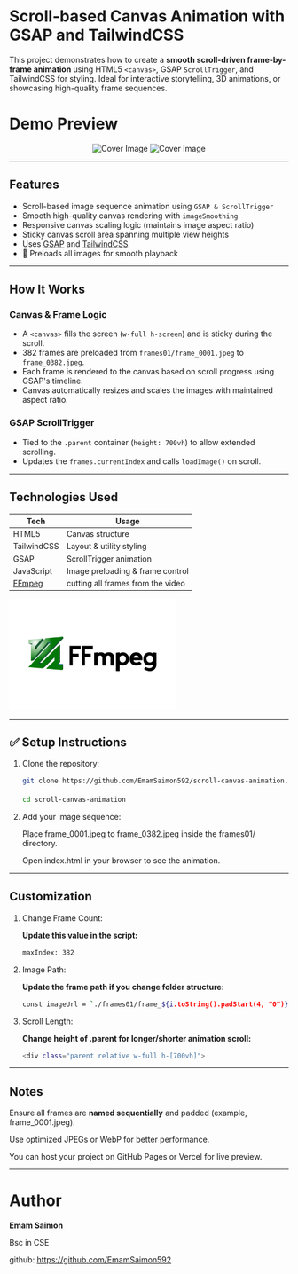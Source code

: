 #  Scroll-based Canvas Animation with GSAP and TailwindCSS

This project demonstrates how to create a **smooth scroll-driven frame-by-frame animation** using HTML5 `<canvas>`, GSAP `ScrollTrigger`, and TailwindCSS for styling. Ideal for interactive storytelling, 3D animations, or showcasing high-quality frame sequences.

#  Demo Preview
 <p align="center">
  <img src="./video/gif_image.gif" alt="Cover Image" width="610px" />
  <img src="./video/products.gif" alt="Cover Image" width="610px"/>
 </p>

 ---

##  Features
-  Scroll-based image sequence animation using `GSAP & ScrollTrigger`
-  Smooth high-quality canvas rendering with `imageSmoothing`
-  Responsive canvas scaling logic (maintains image aspect ratio)
-  Sticky canvas scroll area spanning multiple view heights
-  Uses [GSAP](https://greensock.com/gsap/) and [TailwindCSS](https://tailwindcss.com/)
- 📁 Preloads all images for smooth playback

---

##  How It Works

### Canvas & Frame Logic

- A `<canvas>` fills the screen (`w-full h-screen`) and is sticky during the scroll.
- 382 frames are preloaded from `frames01/frame_0001.jpeg` to `frame_0382.jpeg`.
- Each frame is rendered to the canvas based on scroll progress using GSAP's timeline.
- Canvas automatically resizes and scales the images with maintained aspect ratio.

### GSAP ScrollTrigger

- Tied to the `.parent` container (`height: 700vh`) to allow extended scrolling.
- Updates the `frames.currentIndex` and calls `loadImage()` on scroll.

---

##  Technologies Used

| Tech                          | Usage                            |
|-------------------------------|----------------------------------|
| HTML5                         | Canvas structure                 |
| TailwindCSS                   | Layout & utility styling         |
| GSAP                          | ScrollTrigger animation          |
| JavaScript                    | Image preloading & frame control |
| [FFmpeg](https://ffmpeg.org/) | cutting all frames from the video|

<p align="left">
  <img src="./video/ffmpeg_image.png" alt="Cover Image" width="300px" />
 </p>

---


## ✅ Setup Instructions

1. Clone the repository:
   ```bash
   git clone https://github.com/EmamSaimon592/scroll-canvas-animation.git

   cd scroll-canvas-animation
   ```

2. Add your image sequence:

   Place frame_0001.jpeg to frame_0382.jpeg inside the frames01/ directory.

   Open index.html in your browser to see the animation.

---

## Customization

1. Change Frame Count:

   <b>Update this value in the script:</b>

   ```bash
   maxIndex: 382
   ```

2. Image Path:

   <b>Update the frame path if you change folder structure:</b>

   ```bash
   const imageUrl = `./frames01/frame_${i.toString().padStart(4, "0")}.jpeg`;
   ```
3. Scroll Length:

   <b>Change height of .parent for longer/shorter animation scroll:</b>

   ```bash
   <div class="parent relative w-full h-[700vh]">
   ```
---

## Notes

 Ensure all frames are <b>named sequentially</b> and padded (example, frame_0001.jpeg).

 Use optimized JPEGs or WebP for better performance.

 You can host your project on GitHub Pages or Vercel for live preview.

---

# Author
 <b>Emam Saimon</b>

 Bsc in CSE

github: https://github.com/EmamSaimon592
